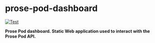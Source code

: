# prose-pod-dashboard

[![Test](https://github.com/prose-im/prose-pod-dashboard/workflows/Test/badge.svg?branch=master)](https://github.com/prose-im/prose-pod-dashboard/actions?query=workflow%3A%22Test%22)

**Prose Pod dashboard. Static Web application used to interact with the Prose Pod API.**
